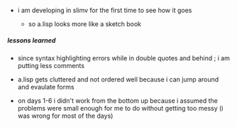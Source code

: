- i am developing in slimv for the first time to see how it goes

    - so a.lisp looks more like a sketch book

##### lessons learned

- since syntax highlighting errors while in double quotes and behind ; i am putting less comments

- a.lisp gets cluttered and not ordered well because i can jump around and evaulate forms

- on days 1-6 i didn't work from the bottom up because i assumed the problems were small enough for me
  to do without getting too messy (i was wrong for most of the days)
